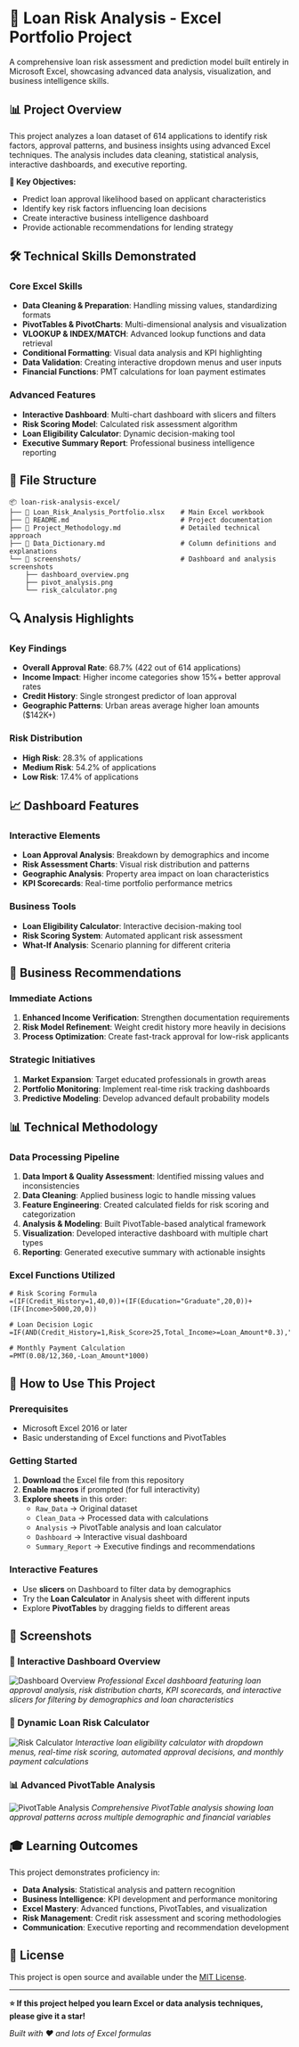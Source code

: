 # 🏦 Loan Risk Analysis - Excel Portfolio Project

A comprehensive loan risk assessment and prediction model built entirely in Microsoft Excel, showcasing advanced data analysis, visualization, and business intelligence skills.

## 📊 Project Overview

This project analyzes a loan dataset of 614 applications to identify risk factors, approval patterns, and business insights using advanced Excel techniques. The analysis includes data cleaning, statistical analysis, interactive dashboards, and executive reporting.

**🎯 Key Objectives:**
- Predict loan approval likelihood based on applicant characteristics
- Identify key risk factors influencing loan decisions  
- Create interactive business intelligence dashboard
- Provide actionable recommendations for lending strategy

## 🛠️ Technical Skills Demonstrated

### Core Excel Skills
- **Data Cleaning & Preparation**: Handling missing values, standardizing formats
- **PivotTables & PivotCharts**: Multi-dimensional analysis and visualization
- **VLOOKUP & INDEX/MATCH**: Advanced lookup functions and data retrieval
- **Conditional Formatting**: Visual data analysis and KPI highlighting
- **Data Validation**: Creating interactive dropdown menus and user inputs
- **Financial Functions**: PMT calculations for loan payment estimates

### Advanced Features
- **Interactive Dashboard**: Multi-chart dashboard with slicers and filters
- **Risk Scoring Model**: Calculated risk assessment algorithm
- **Loan Eligibility Calculator**: Dynamic decision-making tool
- **Executive Summary Report**: Professional business intelligence reporting

## 📁 File Structure

```
📦 loan-risk-analysis-excel/
├── 📄 Loan_Risk_Analysis_Portfolio.xlsx    # Main Excel workbook
├── 📄 README.md                            # Project documentation
├── 📄 Project_Methodology.md               # Detailed technical approach
├── 📄 Data_Dictionary.md                   # Column definitions and explanations
└── 📸 screenshots/                         # Dashboard and analysis screenshots
    ├── dashboard_overview.png
    ├── pivot_analysis.png
    └── risk_calculator.png
```

## 🔍 Analysis Highlights

### Key Findings
- **Overall Approval Rate**: 68.7% (422 out of 614 applications)
- **Income Impact**: Higher income categories show 15%+ better approval rates
- **Credit History**: Single strongest predictor of loan approval
- **Geographic Patterns**: Urban areas average higher loan amounts ($142K+)

### Risk Distribution
- **High Risk**: 28.3% of applications
- **Medium Risk**: 54.2% of applications  
- **Low Risk**: 17.4% of applications

## 📈 Dashboard Features

### Interactive Elements
- **Loan Approval Analysis**: Breakdown by demographics and income
- **Risk Assessment Charts**: Visual risk distribution and patterns
- **Geographic Analysis**: Property area impact on loan characteristics
- **KPI Scorecards**: Real-time portfolio performance metrics

### Business Tools
- **Loan Eligibility Calculator**: Interactive decision-making tool
- **Risk Scoring System**: Automated applicant risk assessment
- **What-If Analysis**: Scenario planning for different criteria

## 🎯 Business Recommendations

### Immediate Actions
1. **Enhanced Income Verification**: Strengthen documentation requirements
2. **Risk Model Refinement**: Weight credit history more heavily in decisions
3. **Process Optimization**: Create fast-track approval for low-risk applicants

### Strategic Initiatives  
1. **Market Expansion**: Target educated professionals in growth areas
2. **Portfolio Monitoring**: Implement real-time risk tracking dashboards
3. **Predictive Modeling**: Develop advanced default probability models

## 📊 Technical Methodology

### Data Processing Pipeline
1. **Data Import & Quality Assessment**: Identified missing values and inconsistencies
2. **Data Cleaning**: Applied business logic to handle missing values
3. **Feature Engineering**: Created calculated fields for risk scoring and categorization
4. **Analysis & Modeling**: Built PivotTable-based analytical framework
5. **Visualization**: Developed interactive dashboard with multiple chart types
6. **Reporting**: Generated executive summary with actionable insights

### Excel Functions Utilized
```excel
# Risk Scoring Formula
=(IF(Credit_History=1,40,0))+(IF(Education="Graduate",20,0))+(IF(Income>5000,20,0))

# Loan Decision Logic  
=IF(AND(Credit_History=1,Risk_Score>25,Total_Income>=Loan_Amount*0.3),"APPROVE","REVIEW")

# Monthly Payment Calculation
=PMT(0.08/12,360,-Loan_Amount*1000)
```

## 🚀 How to Use This Project

### Prerequisites
- Microsoft Excel 2016 or later
- Basic understanding of Excel functions and PivotTables

### Getting Started
1. **Download** the Excel file from this repository
2. **Enable macros** if prompted (for full interactivity)
3. **Explore sheets** in this order:
   - `Raw_Data` → Original dataset
   - `Clean_Data` → Processed data with calculations
   - `Analysis` → PivotTable analysis and loan calculator
   - `Dashboard` → Interactive visual dashboard
   - `Summary_Report` → Executive findings and recommendations

### Interactive Features
- Use **slicers** on Dashboard to filter data by demographics
- Try the **Loan Calculator** in Analysis sheet with different inputs
- Explore **PivotTables** by dragging fields to different areas

## 📸 Screenshots

### 🎯 Interactive Dashboard Overview
![Dashboard Overview](screenshots/dashboard_overview.png)
*Professional Excel dashboard featuring loan approval analysis, risk distribution charts, KPI scorecards, and interactive slicers for filtering by demographics and loan characteristics*

### 🧮 Dynamic Loan Risk Calculator  
![Risk Calculator](screenshots/risk_calculator.png)
*Interactive loan eligibility calculator with dropdown menus, real-time risk scoring, automated approval decisions, and monthly payment calculations*

### 📊 Advanced PivotTable Analysis
![PivotTable Analysis](screenshots/pivot_analysis.png)
*Comprehensive PivotTable analysis showing loan approval patterns across multiple demographic and financial variables*

## 🎓 Learning Outcomes

This project demonstrates proficiency in:
- **Data Analysis**: Statistical analysis and pattern recognition
- **Business Intelligence**: KPI development and performance monitoring  
- **Excel Mastery**: Advanced functions, PivotTables, and visualization
- **Risk Management**: Credit risk assessment and scoring methodologies
- **Communication**: Executive reporting and recommendation development



## 📄 License

This project is open source and available under the [MIT License](LICENSE).

---

**⭐ If this project helped you learn Excel or data analysis techniques, please give it a star!**

*Built with ❤️ and lots of Excel formulas*